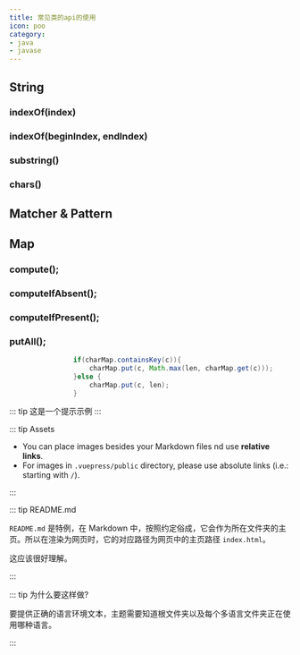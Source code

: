 ```yaml
---
title: 常见类的api的使用
icon: poo
category:
- java
- javase
---
```


## String
### indexOf(index)
### indexOf(beginIndex, endIndex)
### substring()
### chars()


## Matcher & Pattern


## Map
### compute();
### computeIfAbsent();
### computeIfPresent();
### putAll();

```java
                if(charMap.containsKey(c)){
                    charMap.put(c, Math.max(len, charMap.get(c)));
                }else {
                    charMap.put(c, len);
                }
```

::: tip
这是一个提示示例
:::

::: tip Assets

- You can place images besides your Markdown files nd use **relative links**.
- For images in `.vuepress/public` directory, please use absolute links (i.e.: starting with `/`).

:::

::: tip README.md

`README.md` 是特例，在 Markdown 中，按照约定俗成，它会作为所在文件夹的主页。所以在渲染为网页时，它的对应路径为网页中的主页路径 `index.html`。

这应该很好理解。

:::


::: tip 为什么要这样做?

要提供正确的语言环境文本，主题需要知道根文件夹以及每个多语言文件夹正在使用哪种语言。

:::